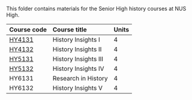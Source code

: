 This folder contains materials for the Senior High history courses at NUS High.

| Course code | Course title | Units |
| :---- | :-------- | :----
| [HY4131](HY4131/) | History Insights I | 4 |
| [HY4132](HY4132/) | History Insights II | 4 |
| [HY5131](HY5131/) | History Insights III | 4 |
| [HY5132](HY5132/) | History Insights IV | 4 |
| HY6131 | Research in History | 4 |
| HY6132 | History Insights V | 4 |
